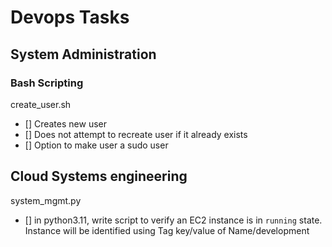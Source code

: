 # Devops Tasks

## System Administration
### Bash Scripting
create_user.sh
- [] Creates new user
- [] Does not attempt to recreate user if it already exists
- [] Option to make user a sudo user

## Cloud Systems engineering
system_mgmt.py
- [] in python3.11, write script to verify an EC2 instance is in `running` state. Instance will be identified using Tag key/value of Name/development

